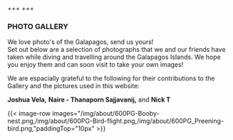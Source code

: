 +++
+++

### PHOTO GALLERY

<span class="strapline">We love photo's of the Galapagos, send us yours! </span>
<br></B>
Set out below are a selection of photographs that we and our friends have taken while diving and travelling around the Galapagos Islands.  We hope you enjoy them and can soon visit to take your own images!

We are espacially grateful to the following for their contributions to the Gallery and the pictures used in this website:

**Joshua Vela,**
**Naire - Thanaporn Sajjavanij,**
and 
**Nick T**

{{< image-row images="/img/about/600PG-Booby-nest.png,/img/about/600PG-Bird-flight.png,/img/about/600PG_Preening-bird.png,"paddingTop="10px" >}}
